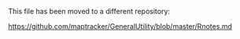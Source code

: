 This file has been moved to a different repository:

https://github.com/maptracker/GeneralUtility/blob/master/Rnotes.md
